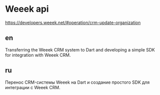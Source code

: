 
# Weeek api

<https://developers.weeek.net/#operation/crm-update-organization>

## en

Transferring the Weeek CRM system to Dart and developing a simple SDK for integration with Weeek CRM.

## ru

Перенос CRM-системы Weeek на Dart и создание простого SDK для интеграции с Weeek CRM.
